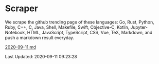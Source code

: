 # Scraper

We scrape the github trending page of these languages: Go, Rust, Python, Ruby, C++, C, Java, Shell, Makefile, Swift, Objective-C, Kotlin, Jupyter-Notebook, HTML, JavaScript, TypeScript, CSS, Vue, TeX, Markdown, and push a markdown result everyday.

[2020-09-11.md](https://github.com/yangwenmai/github-trending-backup/blob/master/2020-09-11.md)

Last Updated: 2020-09-11 09:23:28